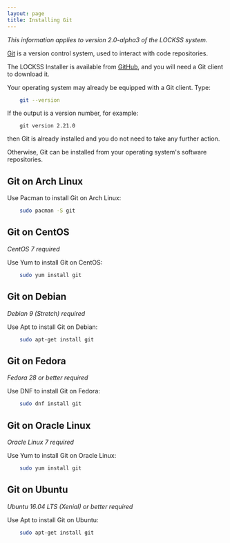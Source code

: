 ```yaml
---
layout: page
title: Installing Git
---
```


*This information applies to version 2.0-alpha3 of the LOCKSS system.*

[Git](https://git-scm.com/) is a version control system, used to interact with code repositories.

The LOCKSS Installer is available from [GitHub](https://github.com), and you will need a Git client to download it.

Your operating system may already be equipped with a Git client. Type:

```bash
    git --version
```

If the output is a version number, for example:

```text
    git version 2.21.0
```

then Git is already installed and you do not need to take any further action.

Otherwise, Git can be installed from your operating system's software repositories.

## Git on Arch Linux

Use Pacman to install Git on Arch Linux:

```bash
    sudo pacman -S git
```

## Git on CentOS

<!-- #osversion -->
*CentOS 7 required*

Use Yum to install Git on CentOS:

```bash
    sudo yum install git
```

## Git on Debian

<!-- #osversion -->
*Debian 9 (Stretch) required*

Use Apt to install Git on Debian:

```bash
    sudo apt-get install git
```

## Git on Fedora

<!-- #osversion -->
*Fedora 28 or better required*

Use DNF to install Git on Fedora:

```bash
    sudo dnf install git
```

## Git on Oracle Linux

<!-- #osversion -->
*Oracle Linux 7 required*

Use Yum to install Git on Oracle Linux:

```bash
    sudo yum install git
```

## Git on Ubuntu

<!-- #osversion -->
*Ubuntu 16.04 LTS (Xenial) or better required*

Use Apt to install Git on Ubuntu:

```bash
    sudo apt-get install git
```
